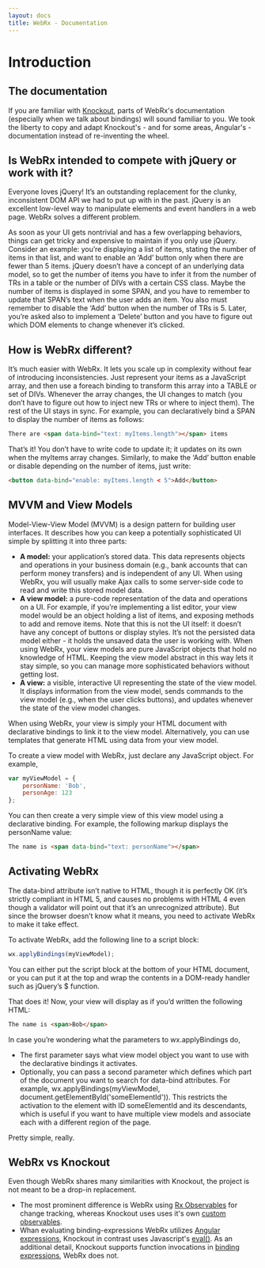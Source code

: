```yaml
---
layout: docs
title: WebRx - Documentation
---
```

# Introduction

## The documentation

If you are familiar with [Knockout](http://knockoutjs.com), parts of WebRx's documentation (especially when we talk about bindings) will sound familiar to you. We took the liberty to copy and adapt Knockout's - and for some areas, Angular's - documentation instead of re-inventing the wheel.

## Is WebRx intended to compete with jQuery or work with it?

Everyone loves jQuery! It’s an outstanding replacement for the clunky, inconsistent DOM API we had to put up with in the past. jQuery is an excellent low-level way to manipulate elements and event handlers in a web page. WebRx solves a different problem.

As soon as your UI gets nontrivial and has a few overlapping behaviors, things can get tricky and expensive to maintain if you only use jQuery. Consider an example: you’re displaying a list of items, stating the number of items in that list, and want to enable an ‘Add’ button only when there are fewer than 5 items. jQuery doesn’t have a concept of an underlying data model, so to get the number of items you have to infer it from the number of TRs in a table or the number of DIVs with a certain CSS class. Maybe the number of items is displayed in some SPAN, and you have to remember to update that SPAN’s text when the user adds an item. You also must remember to disable the ‘Add’ button when the number of TRs is 5. Later, you’re asked also to implement a ‘Delete’ button and you have to figure out which DOM elements to change whenever it’s clicked.

## How is WebRx different?

It’s much easier with WebRx. It lets you scale up in complexity without fear of introducing inconsistencies. Just represent your items as a JavaScript array, and then use a foreach binding to transform this array into a TABLE or set of DIVs. Whenever the array changes, the UI changes to match (you don’t have to figure out how to inject new TRs or where to inject them). The rest of the UI stays in sync. For example, you can declaratively bind a SPAN to display the number of items as follows:

```html
There are <span data-bind="text: myItems.length"></span> items
```

That’s it! You don’t have to write code to update it; it updates on its own when the myItems array changes. Similarly, to make the ‘Add’ button enable or disable depending on the number of items, just write:

```html
<button data-bind="enable: myItems.length < 5">Add</button>
```

## MVVM and View Models

Model-View-View Model (MVVM) is a design pattern for building user interfaces. It describes how you can keep a potentially sophisticated UI simple by splitting it into three parts:

- **A model:** your application’s stored data. This data represents objects and operations in your business domain (e.g., bank accounts that can perform money transfers) and is independent of any UI. When using WebRx, you will usually make Ajax calls to some server-side code to read and write this stored model data.
- **A view model:** a pure-code representation of the data and operations on a UI. For example, if you’re implementing a list editor, your view model would be an object holding a list of items, and exposing methods to add and remove items.
Note that this is not the UI itself: it doesn’t have any concept of buttons or display styles. It’s not the persisted data model either - it holds the unsaved data the user is working with. When using WebRx, your view models are pure JavaScript objects that hold no knowledge of HTML. Keeping the view model abstract in this way lets it stay simple, so you can manage more sophisticated behaviors without getting lost.
- **A view:** a visible, interactive UI representing the state of the view model. It displays information from the view model, sends commands to the view model (e.g., when the user clicks buttons), and updates whenever the state of the view model changes.

When using WebRx, your view is simply your HTML document with declarative bindings to link it to the view model. Alternatively, you can use templates that generate HTML using data from your view model.

To create a view model with WebRx, just declare any JavaScript object. For example,

```javascript
var myViewModel = {
    personName: 'Bob',
    personAge: 123
};
```

You can then create a very simple view of this view model using a declarative binding. For example, the following markup displays the personName value:

```html
The name is <span data-bind="text: personName"></span>
```

## Activating WebRx

The data-bind attribute isn’t native to HTML, though it is perfectly OK (it’s strictly compliant in HTML 5, and causes no problems with HTML 4 even though a validator will point out that it’s an unrecognized attribute). But since the browser doesn’t know what it means, you need to activate WebRx to make it take effect.

To activate WebRx, add the following line to a script block:

```javascript
wx.applyBindings(myViewModel);
```

You can either put the script block at the bottom of your HTML document, or you can put it at the top and wrap the contents in a DOM-ready handler such as jQuery’s $ function.

That does it! Now, your view will display as if you’d written the following HTML:

```html
The name is <span>Bob</span>
```

In case you’re wondering what the parameters to wx.applyBindings do,

- The first parameter says what view model object you want to use with the declarative bindings it activates.
- Optionally, you can pass a second parameter which defines which part of the document you want to search for data-bind attributes. For example, wx.applyBindings(myViewModel, document.getElementById('someElementId')). This restricts the activation to the element with ID someElementId and its descendants, which is useful if you want to have multiple view models and associate each with a different region of the page.

Pretty simple, really.

## WebRx vs Knockout

Even though WebRx shares many similarities with Knockout, the project is not meant to be a drop-in replacement.

- The most prominent difference is WebRx using [Rx Observables](https://github.com/Reactive-Extensions/RxJS/blob/master/doc/gettingstarted/creating.md) for change tracking, whereas Knockout uses uses it's own [custom observables](http://knockoutjs.com/documentation/observables.html). 
- Whan evaluating binding-expressions WebRx utilizes [Angular expressions](https://docs.angularjs.org/guide/expression), Knockout in contrast uses Javascript's [eval()](https://developer.mozilla.org/en-US/docs/Web/JavaScript/Reference/Global_Objects/eval). As an additional detail, Knockout supports function invocations in [binding expressions](http://knockoutjs.com/documentation/binding-syntax.html), WebRx does not.
